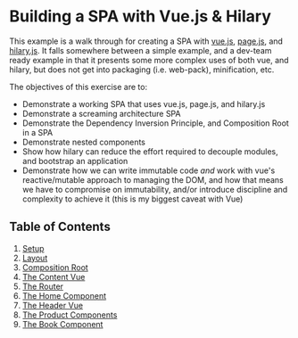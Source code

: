 Building a SPA with Vue.js & Hilary
===================================

This example is a walk through for creating a SPA with [vue.js](https://vuejs.org/), [page.js](https://visionmedia.github.io/page.js), and [hilary.js](https://github.com/losandes/hilaryjs). It falls somewhere between a simple example, and a dev-team ready example in that it presents some more complex uses of both vue, and hilary, but does not get into packaging (i.e. web-pack), minification, etc.

The objectives of this exercise are to:

* Demonstrate a working SPA that uses vue.js, page.js, and hilary.js
* Demonstrate a screaming architecture SPA
* Demonstrate the Dependency Inversion Principle, and Composition Root in a SPA
* Demonstrate nested components
* Show how hilary can reduce the effort required to decouple modules, and bootstrap an application
* Demonstrate how we can write immutable code _and_ work with vue's reactive/mutable approach to managing the DOM, and how that means we have to compromise on immutability, and/or introduce discipline and complexity to achieve it (this is my biggest caveat with Vue)

## Table of Contents

1. [Setup](./setup.md)
1. [Layout](./layout.md)
1. [Composition Root](./composition-root.md)
1. [The Content Vue](./content-vue.md)
1. [The Router](./router.md)
1. [The Home Component](./home-component.md)
1. [The Header Vue](./header-vue.md)
1. [The Product Components](./product-components.md)
1. [The Book Component](./book-component.md)
